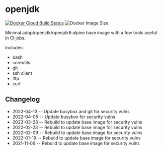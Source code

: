 # openjdk

[![Docker Cloud Build Status](https://img.shields.io/docker/cloud/build/countingup/openjdk.svg)](https://hub.docker.com/r/countingup/openjdk/builds/) ![Docker Image Size](https://img.shields.io/docker/image-size/countingup/openjdk/8)

Minimal adoptopenjdk/openjdk8:alpine base image with a few tools useful in CI jobs.

Includes:
 - bash
 - coreutils
 - git
 - ssh client
 - lftp
 - curl

## Changelog

 - 2022-04-13 -- Update busybox and git for security vulns
 - 2022-04-05 -- Update busybox for security vulns
 - 2022-03-23 -- Rebuild to update base image for security vulns
 - 2022-02-23 -- Rebuild to update base image for security vulns
 - 2022-02-09 -- Rebuild to update base image for security vulns
 - 2022-01-19 -- Rebuild to update base image for security vulns
 - 2021-11-06 -- Rebuild to update base image for security vulns
